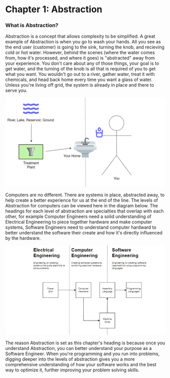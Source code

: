 # Chapter 1: Abstraction

### What is Abstraction?

Abstraction is a concept that allows complexity to be simplified. A great example of Abstraction is when you go to wash your hands. All you see as the end user (customer) is going to the sink, turning the knob, and recieving cold or hot water. However, behind the scenes (where the water comes from, how it's processed, and where it goes) is "abstracted" away from your experience. You don't care about any of those things, your goal is to get water, and the turning of the knob is all that is required of you to get what you want. You wouldn't go out to a river, gather water, treat it with chemicals, and head back home every time you want a glass of water. Unless you're living off grid, the system is already in place and there to serve you.


![Example of Abstraction, Getting water from a sink](https://github.com/joehawkens/computing/blob/main/IMAGES/Water.PNG)


Computers are no different. There are systems in place, abstracted away, to help create a better experience for us at the end of the line. The levels of Abstraction for computers can be viewed here in the diagram below. The headings for each level of abstraction are specialties that overlap with each other, for example Computer Engineers need a solid understanding of Electrical Engineering to piece together hardware and make computer systems, Software Engineers need to understand computer hardward to better understand the software their create and how it's directly influenced by the hardware.

![Levels of Abstraction, Computing](https://github.com/joehawkens/computing/blob/main/IMAGES/abstraction.JPG)

The reason Abstraction is set as this chapter's heading is because once you understand Abstraction, you can better understand your purpose as a Software Engineer. When you're programming and you run into problems, digging deeper into the levels of abstraction gives you a more comprehensive understanding of how your software works and the best way to optimize it, further improving your problem solving skills.
